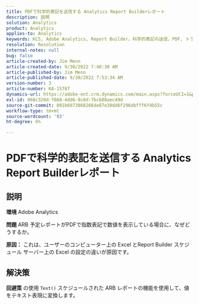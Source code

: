 ```yaml
---
title: PDFで科学的表記を送信する Analytics Report Builderレポート
description: 説明
solution: Analytics
product: Analytics
applies-to: Analytics
keywords: KCS, Adobe Analytics, Report Builder，科学的表記の送信，PDF, トラブルシューティング
resolution: Resolution
internal-notes: null
bug: false
article-created-by: Jim Menn
article-created-date: 9/30/2022 7:48:30 AM
article-published-by: Jim Menn
article-published-date: 9/30/2022 7:53:34 AM
version-number: 3
article-number: KA-15787
dynamics-url: https://adobe-ent.crm.dynamics.com/main.aspx?forceUCI=1&pagetype=entityrecord&etn=knowledgearticle&id=04646b45-9440-ed11-9db1-0022480866ad
exl-id: 068c320d-f088-4dd6-9c8d-7bcb08aec49d
source-git-commit: 001b6973868266de87e30dd6f296dbfff6f4b55c
workflow-type: tm+mt
source-wordcount: '93'
ht-degree: 6%

---
```


# PDFで科学的表記を送信する Analytics Report Builderレポート

## 説明


<b>環境</b>
Adobe Analytics

<b>問題</b>
ARB 予定レポートがPDFで指数表記で数値を表示している場合に、なぜどうするか。

<b>原因：</b>
これは、ユーザーのコンピューター上の Excel とReport Builder スケジュール サーバー上の Excel の設定の違いが原因です。


## 解決策


<b>回避策</b>
の使用 `Text()` スケジュールされた ARB レポートの機能を使用して、値をテキスト表現に変換します。
